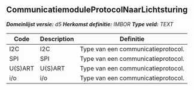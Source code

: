 ﻿## CommunicatiemoduleProtocolNaarLichtsturing

*__Domeinlijst versie:__ d5*
*__Herkomst definitie:__ IMBOR*
*__Type veld:__ TEXT*

|__Code__ |__Description__ |__Definitie__	|
|	---	|	---	|   ---	| 
| I2C | I2C | Type van een communicatieprotocol. |
| SPI | SPI | Type van een communicatieprotocol. |
| U(S)ART | U(S)ART | Type van een communicatieprotocol. |
| i/o | i/o | Type van een communicatieprotocol. |
